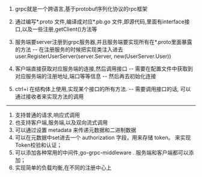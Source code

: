 1. grpc就是一个跨语言,基于protobuf序列化协议的rpc框架

2. 通过编写*.proto 文件,编译成对应*.pb.go 文件,即源代码,里面有interface接口,以及一些注册,getClient()方法等

3. 服务端要server注册到grpc服务器,并且服务端要实现所有在*.proto里面暴露的方法
   -- 在注册服务的时候把实现类注入进去
   user.RegisterUserServer(server.Server, new(UserServer.User))

4. 客户端直接获取对应服务端的连接,然后调用接口
   -- 需要在配置文件中获取到对应服务端的注册地址,端口等等信息
   -- 然后再去初始化连接


5. ctrl+i 在结构体上使用,实现某个接口的所有方法.
   -- 需要调用接口的话, 可以通过接收者来实现方法的调用


-------------------------------------------------------------------------------

1. 支持普通的请求,响应式调用
2. 也支持客户端,服务端,以及双向流式调用
3. 可以通过设置 metadata 来传递元数据和二进制数据
4. 可以在元数据中set进去一个 authorization 字段，用来存储 token。 来实现Token校验和认证；
5. 可以添加各种常用的中间件,go-grpc-middleware . 服务端和客户端都可以添加；
6. 实现简单的负载均衡,在不同的注册中心上
